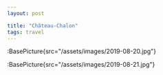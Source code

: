 ```yaml
---
layout: post

title: "Château-Chalon"
tags: travel
---
```


:BasePicture{src="/assets/images/2019-08-20.jpg"}

:BasePicture{src="/assets/images/2019-08-21.jpg"}

<!--more-->
